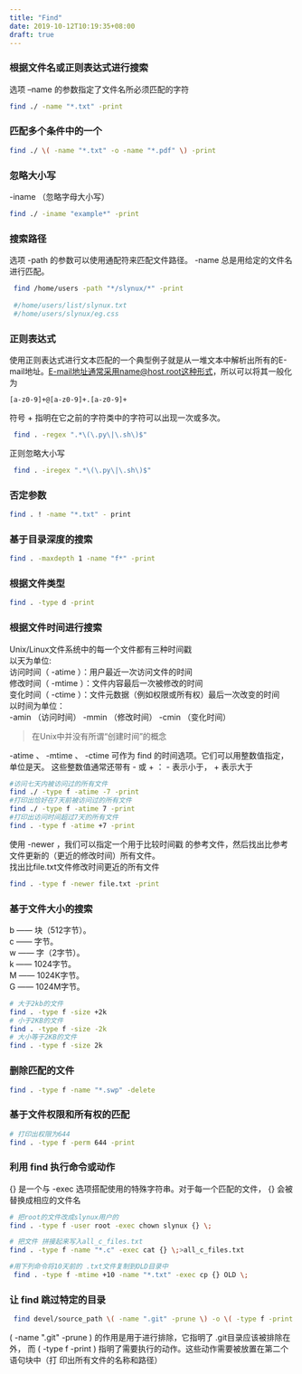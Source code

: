 ```yaml
---
title: "Find"
date: 2019-10-12T10:19:35+08:00
draft: true
---
```


### 根据文件名或正则表达式进行搜索
选项 –name 的参数指定了文件名所必须匹配的字符
```bash
find ./ -name "*.txt" -print
```

### 匹配多个条件中的一个

```bash
find ./ \( -name "*.txt" -o -name "*.pdf" \) -print
```

### 忽略大小写
 -iname （忽略字母大小写）
```bash
find ./ -iname "example*" -print
```

### 搜索路径  
选项 -path 的参数可以使用通配符来匹配文件路径。 -name 总是用给定的文件名进行匹配。
```bash
 find /home/users -path "*/slynux/*" -print
 
 #/home/users/list/slynux.txt
 #/home/users/slynux/eg.css
```

### 正则表达式
使用正则表达式进行文本匹配的一个典型例子就是从一堆文本中解析出所有的E-mail地址。E-mail地址通常采用name@host.root这种形式，所以可以将其一般化为 
``` 
[a-z0-9]+@[a-z0-9]+.[a-z0-9]+  
```
符号 + 指明在它之前的字符类中的字符可以出现一次或多次。
```bash
 find . -regex ".*\(\.py\|\.sh\)$"
```
正则忽略大小写
```bash
 find . -iregex ".*\(\.py\|\.sh\)$"
```

### 否定参数
```bash
find . ! -name "*.txt" - print
```

### 基于目录深度的搜索
```bash
find . -maxdepth 1 -name "f*" -print
```

### 根据文件类型
```bash
find . -type d -print
```

### 根据文件时间进行搜索
Unix/Linux文件系统中的每一个文件都有三种时间戳  
以天为单位:  
访问时间（ -atime ）：用户最近一次访问文件的时间  
修改时间（ -mtime ）：文件内容最后一次被修改的时间  
变化时间（ -ctime ）：文件元数据（例如权限或所有权）最后一次改变的时间  
以时间为单位：  
-amin （访问时间）
-mmin （修改时间）
-cmin （变化时间）

> 在Unix中并没有所谓“创建时间”的概念  

-atime 、 -mtime 、 -ctime 可作为 find 的时间选项。它们可以用整数值指定，单位是天。
这些整数值通常还带有 - 或 + ： - 表示小于， + 表示大于  
```bash
#访问七天内被访问过的所有文件
find ./ -type f -atime -7 -print
#打印出恰好在7天前被访问过的所有文件
find ./ -type f -atime 7 -print
#打印出访问时间超过7天的所有文件
find . -type f -atime +7 -print
```
使用 -newer ，我们可以指定一个用于比较时间戳
的参考文件，然后找出比参考文件更新的（更近的修改时间）所有文件。  
找出比file.txt文件修改时间更近的所有文件  
```bash
find . -type f -newer file.txt -print
```

### 基于文件大小的搜索
b —— 块（512字节）。  
c —— 字节。  
w —— 字（2字节）。    
k —— 1024字节。  
M —— 1024K字节。   
G —— 1024M字节。  
```bash
# 大于2kb的文件
find . -type f -size +2k
# 小于2KB的文件
find . -type f -size -2k
# 大小等于2KB的文件
find . -type f -size 2k
```

###  删除匹配的文件
```bash
find . -type f -name "*.swp" -delete
```


### 基于文件权限和所有权的匹配
```bash
# 打印出权限为644
find . -type f -perm 644 -print
```

###  利用 find 执行命令或动作
{} 是一个与 -exec 选项搭配使用的特殊字符串。对于每一个匹配的文件，
{} 会被替换成相应的文件名
```bash
# 把root的文件改成slynux用户的
find . -type f -user root -exec chown slynux {} \;

# 把文件 拼接起来写入all_c_files.txt
find . -type f -name "*.c" -exec cat {} \;>all_c_files.txt

#用下列命令将10天前的 .txt文件复制到OLD目录中
 find . -type f -mtime +10 -name "*.txt" -exec cp {} OLD \;
```


### 让 find 跳过特定的目录
```bash
 find devel/source_path \( -name ".git" -prune \) -o \( -type f -print \)
```
\( -name ".git" -prune \) 的作用是用于进行排除，它指明了 .git目录应该被排除在外，
而 \( -type f -print \) 指明了需要执行的动作。这些动作需要被放置在第二个语句块中（打
印出所有文件的名称和路径）